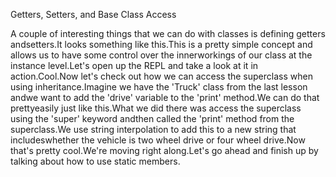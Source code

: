 Getters, Setters, and Base Class Access

A couple of interesting things that we can do with classes is defining getters andsetters.It looks something like this.This is a pretty simple concept and allows us to have some control over the innerworkings of our class at the instance level.Let's open up the REPL and take a look at it in action.Cool.Now let's check out how we can access the superclass when using inheritance.Imagine we have the 'Truck' class from the last lesson andwe want to add the 'drive' variable to the 'print' method.We can do that prettyeasily just like this.What we did there was access the superclass using the 'super' keyword andthen called the 'print' method from the superclass.We use string interpolation to add this to a new string that includeswhether the vehicle is two wheel drive or four wheel drive.Now that's pretty cool.We're moving right along.Let's go ahead and finish up by talking about how to use static members.